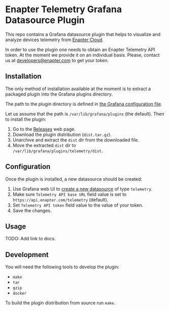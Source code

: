 # Enapter Telemetry Grafana Datasource Plugin

This repo contains a Grafana datasource plugin that helps to visualize and
analyze devices telemetry from [Enapter Cloud](https://handbook.enapter.com/software/cloud/cloud.html).

In order to use the plugin one needs to obtain an Enapter Telemetry API
token. At the moment we provide it on an individual basis. Please, contact
us at [developers@enapter.com](mailto:developers@enapter.com) to get your token.

## Installation

The only method of installation available at the moment is to extract a
packaged plugin into the Grafana plugins directory.

The path to the plugin directory is defined in [the Grafana configuration
file](https://grafana.com/docs/grafana/latest/administration/configuration/#plugins).

Let us assume that the path is `/var/lib/grafana/plugins` (the default). Then
to install the plugin:

1. Go to the
   [Releases](https://github.com/Enapter/telemetry-grafana-datasource-plugin/releases)
   web page.
2. Download the plugin distribution (`dist.tar.gz`).
3. Unarchive and extract the `dist` dir from the downloaded file.
4. Move the extracted `dist` dir to `/var/lib/grafana/plugins/telemetry/dist`.

## Configuration

Once the plugin is installed, a new datasource should be created:

1. Use Grafana web UI to
   [create a new datasource](https://grafana.com/docs/grafana/latest/datasources/add-a-data-source/)
   of type `telemetry`.
2. Make sure `Telemetry API base URL` field value is set to `https://api.enapter.com/telemetry` (default).
3. Set `Telemetry API token` field value to the value of your token.
4. Save the changes.

## Usage

TODO: Add link to docs.

## Development

You will need the following tools to develop the plugin:

- `make`
- `tar`
- `gzip`
- `docker`

To build the plugin distribution from source run `make`.
